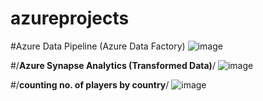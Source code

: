 # azureprojects

#Azure Data Pipeline (Azure Data Factory)
![image](https://github.com/karthigainathan/azureprojects/assets/43938345/ab570b46-876e-4c13-8daf-d30a079cca3a)

#/****Azure Synapse Analytics (Transformed Data)****/
![image](https://github.com/karthigainathan/azureprojects/assets/43938345/c10be897-ac26-4009-9166-063289ca56e9)


#/****counting no. of players by country****/
![image](https://github.com/karthigainathan/azureprojects/assets/43938345/d51b50eb-ffc2-4776-a4d4-8ac9270912a7)

